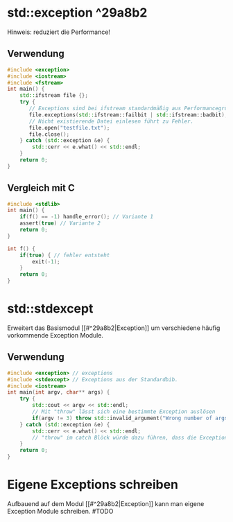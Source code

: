 # std::exception ^29a8b2
Hinweis: reduziert die Performance!

## Verwendung
``` C++
#include <exception>  
#include <iostream>  
#include <fstream>  
int main() {  
    std::ifstream file {};  
    try {  
       // Exceptions sind bei ifstream standardmäßig aus Performancegründen abgeschaltet, diese müssen erst aktiviert werden.  
       file.exceptions(std::ifstream::failbit | std::ifstream::badbit);  
       // Nicht existierende Datei einlesen führt zu Fehler.  
       file.open("testfile.txt");  
       file.close();  
    } catch (std::exception &e) {  
        std::cerr << e.what() << std::endl;  
    }  
    return 0;  
}
```

## Vergleich mit C
``` C
#include <stdlib>
int main() {
	if(f() == -1) handle_error(); // Variante 1
	assert(true) // Variante 2
	return 0;
}

int f() {
	if(true) { // fehler entsteht
		exit(-1);
	}
	return 0;
}

```

# std::stdexcept
Erweitert das Basismodul [[#^29a8b2|Exception]] um verschiedene häufig vorkommende Exception Module.

## Verwendung
``` C++
#include <exception> // exceptions
#include <stdexcept> // Exceptions aus der Standardbib.
#include <iostream>
int main(int argv, char** args) {
    try {  
	    std::cout << argv << std::endl;
	    // Mit "throw" lässt sich eine bestimmte Exception auslösen
	    if(argv != 3) throw std::invalid_argument("Wrong number of args!");
    } catch (std::exception &e) {  
        std::cerr << e.what() << std::endl;
        // "throw" im catch Blöck würde dazu führen, dass die Exception an den nächst höheren Block "weitergegeben" wird.
    }  
    return 0;  
}
```

# Eigene Exceptions schreiben
Aufbauend auf dem Modul [[#^29a8b2|Exception]] kann man eigene Exception Module schreiben.
#TODO

